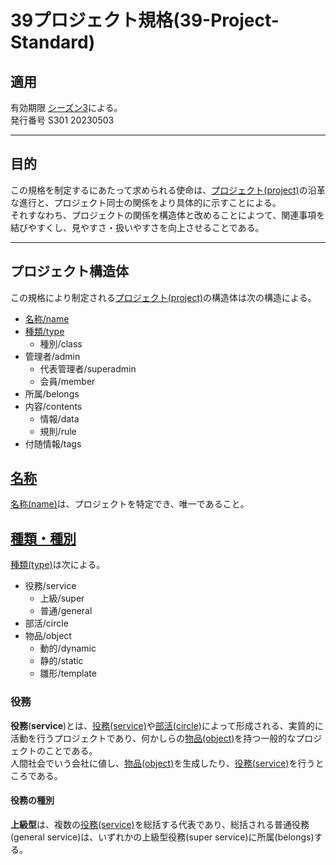 # 39プロジェクト規格(39-Project-Standard)

## 適用
有効期限 [シーズン3](./Season3.0.md)による。  
発行番号 S301 20230503
***
## 目的
この規格を制定するにあたって求められる使命は、[プロジェクト(project)](./words/project.md)の沿革な進行と、プロジェクト同士の関係をより具体的に示すことによる。  
それすなわち、プロジェクトの関係を構造体と改めることによつて、関連事項を結びやすくし、見やすさ・扱いやすさを向上させることである。
***
## プロジェクト構造体
この規格により制定される[プロジェクト(project)](./words/project.md)の構造体は次の構造による。
- [名称/name](#名称)
- [種類/type](#種類)
    - 種別/class
- 管理者/admin
    - 代表管理者/superadmin
    - 会員/member
- 所属/belongs
- 内容/contents
    - 情報/data
    - 規則/rule
- 付随情報/tags

## [名称](#プロジェクト構造体)
[名称(name)](./words/name.md)は、プロジェクトを特定でき、唯一であること。

## [種類・種別](#プロジェクト構造体)
[種類(type)](./words/type.md)は次による。
- 役務/service
    - 上級/super
    - 普通/general
- 部活/circle
- 物品/object
    - 動的/dynamic
    - 静的/static
    - 雛形/template

### 役務  

**役務**(**service**)とは、[役務(service)](./words/service.md)や[部活(circle)](./words/circle.md)によって形成される、実質的に活動を行うプロジェクトであり、何かしらの[物品(object)](./words/object.md)を持つ一般的なプロジェクトのことである。  
人間社会でいう会社に値し、[物品(object)](./words/object.md)を生成したり、[役務(service)](service.md)を行うところである。  
#### 役務の種別
**上級型**は、複数の[役務(service)](./words/service.md)を総括する代表であり、総括される普通役務(general service)は、いずれかの上級型役務(super service)に所属(belongs)する。
